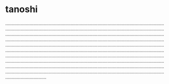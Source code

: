 # tanoshi

........................................................................................................................................................................................................................................................................................................................................................................................................................................................................................................................................................................................................................................................................................................................................................................................................................................................................................................................................................................................................................................................................................................................................................................................................................................................................................................................